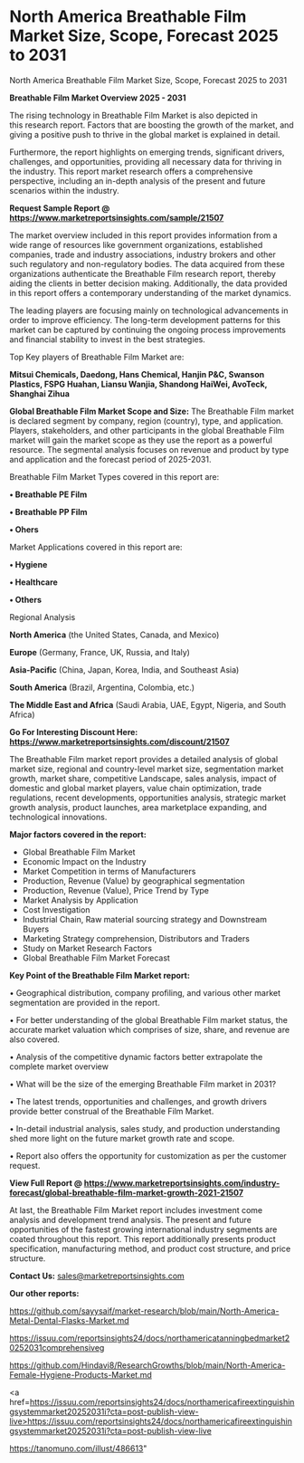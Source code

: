 # North America Breathable Film Market Size, Scope, Forecast 2025 to 2031
 North America Breathable Film Market Size, Scope, Forecast 2025 to 2031

<Strong> Breathable Film Market Overview 2025 - 2031</strong>

The rising technology in Breathable Film Market is also depicted in this research report. Factors that are boosting the growth of the market, and giving a positive push to thrive in the global market is explained in detail.

Furthermore, the report highlights on emerging trends, significant drivers, challenges, and opportunities, providing all necessary data for thriving in the industry. This report market research offers a comprehensive perspective, including an in-depth analysis of the present and future scenarios within the industry.

<strong>Request Sample Report @ <a href=https://www.marketreportsinsights.com/sample/21507>https://www.marketreportsinsights.com/sample/21507</a></strong>

The market overview included in this report provides information from a wide range of resources like government organizations, established companies, trade and industry associations, industry brokers and other such regulatory and non-regulatory bodies. The data acquired from these organizations authenticate the Breathable Film research report, thereby aiding the clients in better decision making. Additionally, the data provided in this report offers a contemporary understanding of the market dynamics.

The leading players are focusing mainly on technological advancements in order to improve efficiency. The long-term development patterns for this market can be captured by continuing the ongoing process improvements and financial stability to invest in the best strategies.

Top Key players of Breathable Film Market are:

<strong>Mitsui Chemicals, Daedong, Hans Chemical, Hanjin P&C, Swanson Plastics, FSPG Huahan, Liansu Wanjia, Shandong HaiWei, AvoTeck, Shanghai Zihua</strong>

<strong><b>Global Breathable Film Market Scope and Size:</b></strong>
The Breathable Film market is declared segment by company, region (country), type, and application. Players, stakeholders, and other participants in the global Breathable Film market will gain the market scope as they use the report as a powerful resource. The segmental analysis focuses on revenue and product by type and application and the forecast period of 2025-2031.

Breathable Film Market Types covered in this report are:

<strong>• Breathable PE Film

• Breathable PP Film

• Ohers</strong>

Market Applications covered in this report are:

<strong>• Hygiene

• Healthcare

• Others</strong> 

Regional Analysis

<strong>North America</strong> (the United States, Canada, and Mexico)

<strong>Europe</strong> (Germany, France, UK, Russia, and Italy)

<strong>Asia-Pacific</strong> (China, Japan, Korea, India, and Southeast Asia)

<strong>South America</strong> (Brazil, Argentina, Colombia, etc.)

<strong>The Middle East and Africa</strong> (Saudi Arabia, UAE, Egypt, Nigeria, and South Africa)

<strong>Go For Interesting Discount Here: <a href=https://www.marketreportsinsights.com/discount/21507>https://www.marketreportsinsights.com/discount/21507</a></strong>

The Breathable Film market report provides a detailed analysis of global market size, regional and country-level market size, segmentation market growth, market share, competitive Landscape, sales analysis, impact of domestic and global market players, value chain optimization, trade regulations, recent developments, opportunities analysis, strategic market growth analysis, product launches, area marketplace expanding, and technological innovations.

<strong><b>Major factors covered in the report:</b></strong>
<ul>
  <li>Global Breathable Film Market </li>
  <li>Economic Impact on the Industry</li>
  <li>Market Competition in terms of Manufacturers</li>
  <li>Production, Revenue (Value) by geographical segmentation</li>
  <li>Production, Revenue (Value), Price Trend by Type</li>
  <li>Market Analysis by Application</li>
  <li>Cost Investigation</li>
  <li>Industrial Chain, Raw material sourcing strategy and Downstream Buyers</li>
  <li>Marketing Strategy comprehension, Distributors and Traders</li>
  <li>Study on Market Research Factors</li>
  <li>Global Breathable Film Market Forecast</li>
</ul>

<strong><b>Key Point of the Breathable Film Market report:</b></strong>

• Geographical distribution, company profiling, and various other market segmentation are provided in the report.

• For better understanding of the global Breathable Film market status, the accurate market valuation which comprises of size, share, and revenue are also covered.

• Analysis of the competitive dynamic factors better extrapolate the complete market overview

• What will be the size of the emerging Breathable Film market in 2031?

• The latest trends, opportunities and challenges, and growth drivers provide better construal of the Breathable Film Market.

• In-detail industrial analysis, sales study, and production understanding shed more light on the future market growth rate and scope.

• Report also offers the opportunity for customization as per the customer request.

<strong><b>View Full Report @ <a href=https://www.marketreportsinsights.com/industry-forecast/global-breathable-film-market-growth-2021-21507>https://www.marketreportsinsights.com/industry-forecast/global-breathable-film-market-growth-2021-21507</a></b></strong>


At last, the Breathable Film Market report includes investment come analysis and development trend analysis. The present and future opportunities of the fastest growing international industry segments are coated throughout this report. This report additionally presents product specification, manufacturing method, and product cost structure, and price structure.

<strong>Contact Us:</strong>
sales@marketreportsinsights.com

<strong>Our other reports:</strong>

<a href=https://github.com/sayysaif/market-research/blob/main/North-America-Metal-Dental-Flasks-Market.md>https://github.com/sayysaif/market-research/blob/main/North-America-Metal-Dental-Flasks-Market.md</a>

<a href=https://issuu.com/reportsinsights24/docs/northamericatanningbedmarket20252031comprehensiveg>https://issuu.com/reportsinsights24/docs/northamericatanningbedmarket20252031comprehensiveg</a>

<a href=https://github.com/Hindavi8/ResearchGrowths/blob/main/North-America-Female-Hygiene-Products-Market.md>https://github.com/Hindavi8/ResearchGrowths/blob/main/North-America-Female-Hygiene-Products-Market.md</a>

<a href=https://issuu.com/reportsinsights24/docs/northamericafireextinguishingsystemmarket20252031i?cta=post-publish-view-live>https://issuu.com/reportsinsights24/docs/northamericafireextinguishingsystemmarket20252031i?cta=post-publish-view-live</a>

<a href=https://tanomuno.com/illust/486613>https://tanomuno.com/illust/486613</a>"
